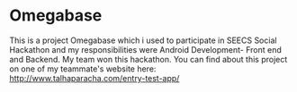 # Omegabase
This is a project Omegabase which i used to participate in SEECS Social Hackathon and my responsibilities were Android Development- Front end and Backend. My team won this hackathon. You can find about this project on one of my teammate's website here: http://www.talhaparacha.com/entry-test-app/
